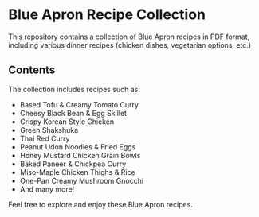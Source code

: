 # Blue Apron Recipe Collection

This repository contains a collection of Blue Apron recipes in PDF format, including various dinner recipes (chicken dishes, vegetarian options, etc.)

## Contents

The collection includes recipes such as:
- Based Tofu & Creamy Tomato Curry
- Cheesy Black Bean & Egg Skillet
- Crispy Korean Style Chicken
- Green Shakshuka
- Thai Red Curry
- Peanut Udon Noodles & Fried Eggs
- Honey Mustard Chicken Grain Bowls
- Baked Paneer & Chickpea Curry
- Miso-Maple Chicken Thighs & Rice
- One-Pan Creamy Mushroom Gnocchi
- And many more!

Feel free to explore and enjoy these Blue Apron recipes.